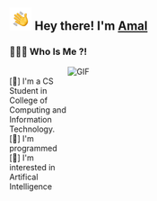 ## <img src="https://raw.githubusercontent.com/AVS1508/AVS1508/master/assets/Hand%20Wave.gif" width="40"> Hey there! I'm [Amal](https://www.google.com/)

### 👩🏻‍💻  Who Is Me ?!

<img align="right" alt="GIF" src="https://user-images.githubusercontent.com/95561087/150732702-e9c8a439-2e94-46e9-9e81-722a909c0686.png" width="400" height="400">

<br>[📌] I'm a CS Student in College of Computing and Information Technology.
<br>[💠] I'm programmed 
<br>[🚀] I'm interested in Artifical Intelligence 
